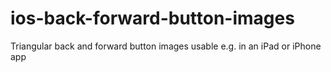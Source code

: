 ios-back-forward-button-images
==============================

Triangular back and forward button images usable e.g. in an iPad or iPhone app